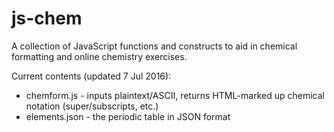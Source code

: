 # js-chem
A collection of JavaScript functions and constructs to aid in chemical formatting and online chemistry exercises.

Current contents (updated 7 Jul 2016):

* chemform.js - inputs plaintext/ASCII, returns HTML-marked up chemical notation (super/subscripts, etc.)
* elements.json - the periodic table in JSON format


